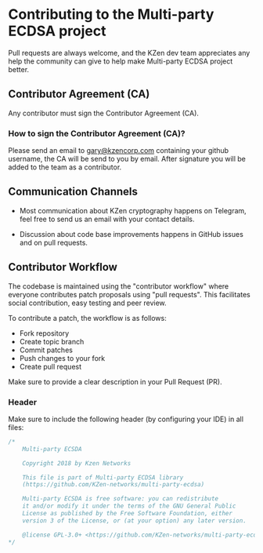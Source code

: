 Contributing to the Multi-party ECDSA project
=====================================

Pull requests are always welcome, and the KZen dev team appreciates any help the community can
give to help make Multi-party ECDSA project better.

Contributor Agreement (CA)
----------------

Any contributor must sign the Contributor Agreement (CA).

### How to sign the Contributor Agreement (CA)?

Please send an email to gary@kzencorp.com containing your github username, the CA will be send to you by email.
After signature you will be added to the team as a contributor.

Communication Channels
----------------

* Most communication about KZen cryptography happens on Telegram, feel free to send us an email with your contact details.

* Discussion about code base improvements happens in GitHub issues and on pull requests.

Contributor Workflow
----------------

The codebase is maintained using the "contributor workflow" where everyone contributes patch proposals using "pull requests". This facilitates social contribution, easy testing and peer review.

To contribute a patch, the workflow is as follows:

* Fork repository
* Create topic branch
* Commit patches
* Push changes to your fork
* Create pull request

Make sure to provide a clear description in your Pull Request (PR).

### Header

Make sure to include the following header (by configuring your IDE) in all files:

```rust
/*
    Multi-party ECSDA

    Copyright 2018 by Kzen Networks

    This file is part of Multi-party ECDSA library
    (https://github.com/KZen-networks/multi-party-ecdsa)

    Multi-party ECSDA is free software: you can redistribute
    it and/or modify it under the terms of the GNU General Public
    License as published by the Free Software Foundation, either
    version 3 of the License, or (at your option) any later version.

    @license GPL-3.0+ <https://github.com/KZen-networks/multi-party-ecdsa/blob/master/LICENSE>
*/
```